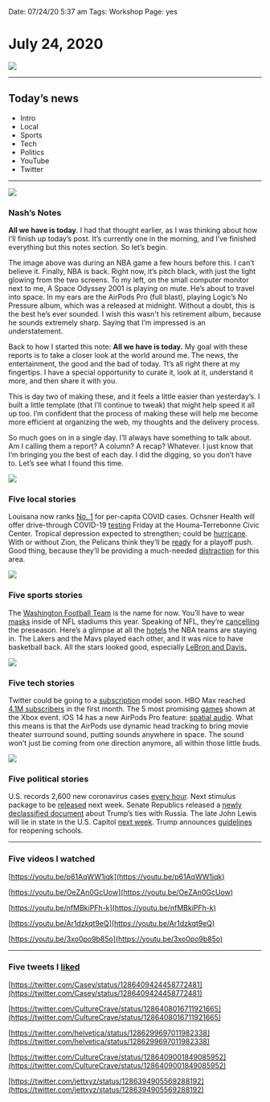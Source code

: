 
Date: 07/24/20 5:37 am
Tags: Workshop
Page: yes

# July 24, 2020

![](https://manofmany.com/wp-content/uploads/2020/07/8-1.jpg)

---- 

## Today’s news

- Intro
- Local
- Sports
- Tech
- Politics
- YouTube
- Twitter

---- 

![](https://i.imgur.com/mFhO3jl.jpg)

### Nash’s Notes

**All we have is today**. I had that thought earlier, as I was thinking about how I’ll finish up today’s post. It’s currently one in the morning, and I’ve finished everything but this notes section. So let’s begin.

The image above was during an NBA game a few hours before this. I can’t believe it. Finally, NBA is back. Right now, it’s pitch black, with just the light glowing from the two screens. To my left, on the small computer monitor next to me, A Space Odyssey 2001 is playing on mute. He’s about to travel into space. In my ears are the AirPods Pro (full blast), playing Logic’s No Pressure album, which was a released at midnight. Without a doubt, this is the best he’s ever sounded. I wish this wasn't his retirement album, because he sounds extremely sharp. Saying that I’m impressed is an understatement.

Back to how I started this note: **All we have is today.** My goal with these reports is to take a closer look at the world around me. The news, the entertainment, the good and the bad of today. Tt’s all right there at my fingertips. I have a special opportunity to curate it, look at it, understand it more, and then share it with you.

This is day two of making these, and it feels a little easier than yesterday’s. I built a little template (that I’ll continue to tweak) that might help speed it all up too. I’m confident that the process of making these will help me become more efficient at organizing the web, my thoughts and the delivery process. 

So much goes on in a single day. I’ll always have something to talk about. Am I calling them a report? A column? A recap? Whatever. I just know that I’m bringing you the best of each day. I did the digging, so you don’t have to. Let’s see what I found this time.  

![](https://i.imgur.com/xbOI5M2.jpg)

### Five local stories

Louisana now ranks [No. 1](https://www.houmatoday.com/news/20200723/louisiana-now-ranks-no-1-for-per-capita-covid-cases) for per-capita COVID cases. Ochsner Health will offer drive-through COVID-19 [testing](https://www.houmatoday.com/news/20200723/ochsner-to-provide-drive-through-covid-19-testing-friday-at-houma-terrebonne-civic-center) Friday at the Houma-Terrebonne Civic Center. Tropical depression expected to strengthen; could be [hurricane](https://www.houmatoday.com/news/20200723/tropical-depression-expected-to-strengthen-gonzalo-could-become-hurricane). With or without Zion, the Pelicans think they’ll be [ready](https://www.houmatoday.com/news/20200723/pelicans-eye-playoff-push-with-or-without-zion) for a playoff push. Good thing, because they’ll be providing a much-needed [distraction](https://www.houmatoday.com/sports/20200715/chris-singleton-pelicans-will-provide-much-needed-distraction) for this area.

![](https://blot.im/cdn/blog_7d9c6729f90a4fd68ca68a09e88009f0/_image_cache/a8e437a9-1abe-4ae8-9fb2-e89a9510a9df.jpg)

### Five sports stories

The [Washington Football Team](https://www.hogshaven.com/2020/7/23/21335818/organization-to-temporarily-identify-as-washington-football-team-maintain-burgundy-gold-color-scheme) is the name for now. You’ll have to wear [masks](https://www.patspulpit.com/2020/7/22/21334495/nfl-fans-required-face-coverings-stadiums-2020-season-patriots) inside of NFL stadiums this year. Speaking of NFL, they’re [cancelling](https://www.cincyjungle.com/2020/7/20/21332095/nfl-agrees-to-cancel-preseason-covid-19-nflpa) the preseason. Here’s a glimpse at all the [hotels](https://www.sbnation.com/nba/2020/6/16/21293622/disney-hotels-nba-players-florida) the NBA teams are staying in. The Lakers and the Mavs played each other, and it was nice to have basketball back. All the stars looked good, especially [LeBron and Davis.](https://www.silverscreenandroll.com/2020/7/23/21336630/lakers-vs-mavericks-final-score-scrimmage-lebron-james-anthony-davis-dion-waiters)

![](https://images.macrumors.com/t/SfyvROtqC5qjku5o4W7VklOm2sY=/1600x0/filters:quality(90)/article-new/2020/06/airpods-surround-sound.jpg)

### Five tech stories

Twitter could be going to a [subscription](https://cnn.com/2020/07/23/tech/twitter-subscription-earnings/) model soon. HBO Max reached [4.1M subscribers](https://techcrunch.com/2020/07/23/hbo-max-reached-4-1m-subscribers-in-first-month-despite-lack-of-distribution-on-roku-and-fire-tv/) in the first month. The 5 most promising [games](https://thenextweb.com/gaming/2020/07/23/most-promising-games-shown-xbox-series-x-event/) shown at the Xbox event. iOS 14 has a new AirPods Pro feature: [spatial audio](https://www.macrumors.com/guide/ios-14-airpods/). What this means is that the AirPods use dynamic head tracking to bring movie theater surround sound, putting sounds anywhere in space. The sound won’t just be coming from one direction anymore, all within those little buds.

![](https://static.politico.com/6d/2b/ea02c05645cd8551890409a45c78/trump-773-ap.jpg)

### Five political stories

U.S. records 2,600 new coronavirus cases [every hour](https://news.trust.org/item/20200723091312-956hb). Next stimulus package to be [released](https://www.forbes.com/sites/jimwang/2020/07/23/update-next-stimulus-package-to-be-released-next-week/) next week. Senate Republics released a [newly declassified document](https://www.politico.com/f/?id=00000173-7d7b-d3de-ab7b-7d7b6dba0000) about Trump’s ties with Russia. The late John Lewis will lie in state in the U.S. Capitol [next week](https://www.politico.com/news/2020/07/23/the-late-rep-john-lewis-to-lie-in-state-in-the-us-capitol-next-week-380852). Trump announces [guidelines](https://www.npr.org/sections/coronavirus-live-updates/2020/07/23/894926364/trump-announces-new-guidelines-for-reopening-schools?utm_medium=RSS&utm_campaign=news) for reopening schools.

---- 

### Five videos I watched

[https://youtu.be/p61AqWW1jqk](https://youtu.be/p61AqWW1jqk)

[https://youtu.be/OeZAn0GcUow](https://youtu.be/OeZAn0GcUow)

[https://youtu.be/nfMBkiPFh-k](https://youtu.be/nfMBkiPFh-k)

[https://youtu.be/Ar1dzkqt9eQ](https://youtu.be/Ar1dzkqt9eQ)

[https://youtu.be/3xo0po9b85o](https://youtu.be/3xo0po9b85o)

---- 

### Five tweets I [liked](https://twitter.com/nashp)

[https://twitter.com/Casey/status/1286409424458772481](https://twitter.com/Casey/status/1286409424458772481)

[https://twitter.com/CultureCrave/status/1286408016711921665](https://twitter.com/CultureCrave/status/1286408016711921665)

[https://twitter.com/helvetica/status/1286299697011982338](https://twitter.com/helvetica/status/1286299697011982338)

[https://twitter.com/CultureCrave/status/1286409001849085952](https://twitter.com/CultureCrave/status/1286409001849085952)

[https://twitter.com/jettxyz/status/1286394905569288192](https://twitter.com/jettxyz/status/1286394905569288192)
